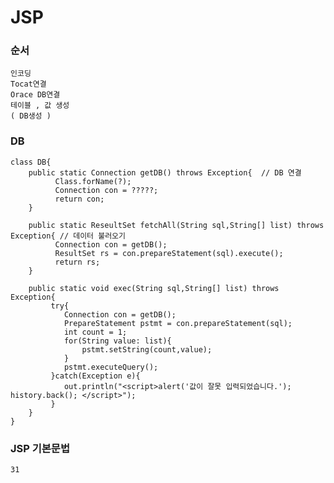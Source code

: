# JSP 

### 순서
    인코딩 
    Tocat연결
    Orace DB연결
    테이블 , 값 생성
    ( DB생성 ) 
    
### DB 
    class DB{
        public static Connection getDB() throws Exception{  // DB 연결 
              Class.forName(?);
              Connection con = ?????;
              return con;
        }
        
        public static ReseultSet fetchAll(String sql,String[] list) throws Exception{ // 데이터 불러오기
              Connection con = getDB();
              ResultSet rs = con.prepareStatement(sql).execute();
              return rs;
        }
        
        public static void exec(String sql,String[] list) throws Exception{
             try{
                Connection con = getDB();
                PrepareStatement pstmt = con.prepareStatement(sql);
                int count = 1;
                for(String value: list){
                    pstmt.setString(count,value);
                }
                pstmt.executeQuery();
             }catch(Exception e){
                out.println("<script>alert('값이 잘못 입력되었습니다.'); history.back(); </script>");
             }
        } 
    }

### JSP 기본문법
    31
